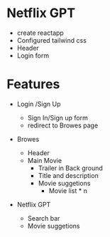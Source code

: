 # Netflix GPT

- create reactapp
- Configured tailwind css
- Header
- Login form

# Features

- Login /Sign Up
  - Sign In/Sign up form
  - redirect to Browes page
- Browes

  - Header
  - Main Movie
    - Trailer in Back ground
    - Title and description
    - Movie suggetions
      - Movie list \* n

- Netflix GPT
  - Search bar
  - Movie suggetions
